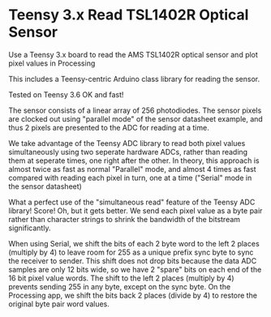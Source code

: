 # Teensy 3.x Read TSL1402R Optical Sensor
Use a Teensy 3.x board to read the AMS TSL1402R optical sensor and plot pixel values in Processing

This includes a Teensy-centric Arduino class library for reading the sensor.

Tested on Teensy 3.6 OK and fast!

The sensor consists of a linear array of 256 photodiodes. The sensor pixels are clocked out using "parallel mode" of the sensor datasheet example, and thus 2 pixels are presented to the ADC for reading at a time. 

We take advantage of the Teensy ADC library to read both pixel values simultaneously using two seperate hardware ADCs, rather than reading them at seperate times, one right after the other. In theory, this approach is almost twice as fast as normal "Parallel" mode, and almost 4 times as fast compared with reading each pixel in turn, one at a time ("Serial" mode in the sensor datasheet)

What a perfect use of the "simultaneous read" feature of the Teensy ADC library! Score!
Oh, but it gets better.
We send each pixel value as a byte pair rather than character strings to shrink the bandwidth of the bitstream significantly.

When using Serial, we shift the bits of each 2 byte word to the left 2 places (multiply by 4) to leave room for 255 as a unique prefix sync byte to sync the receiver to sender. 
This shift does not drop bits because the data ADC samples are only 12 bits wide, so we have 2 "spare" bits on each end of the 16
bit pixel value words. 
The shift to the left 2 places (multiply by 4) prevents sending 255 in any byte, except on the sync byte.
On the Processing app, we shift the bits back 2 places (divide by 4) to restore the original byte pair word values.





